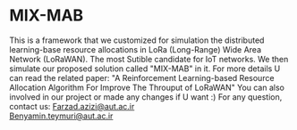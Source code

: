 # MIX-MAB

This is a framework that we customized for simulation the distributed learning-base resource allocations in LoRa (Long-Range) Wide Area Network (LoRaWAN). The most Sutible candidate for IoT networks. We then simulate our proposed solution called "MIX-MAB" in it.
For more details U can read the related paper: "A Reinforcement Learning-based Resource Allocation Algorithm For Improve The Throuput of LoRaWAN"
You can also involved in our project or made any changes if U want :)
For any question, contact us: 
  Farzad.azizi@aut.ac.ir
<br /> Benyamin.teymuri@aut.ac.ir
